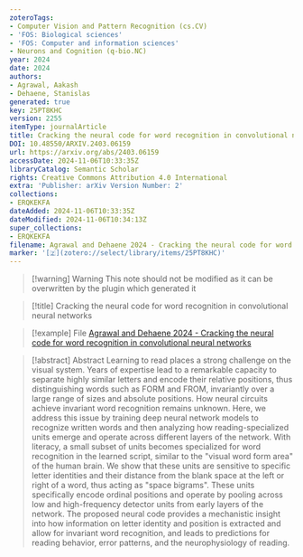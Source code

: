 ```yaml
---
zoteroTags:
- Computer Vision and Pattern Recognition (cs.CV)
- 'FOS: Biological sciences'
- 'FOS: Computer and information sciences'
- Neurons and Cognition (q-bio.NC)
year: 2024
date: 2024
authors:
- Agrawal, Aakash
- Dehaene, Stanislas
generated: true
key: 25PT8KHC
version: 2255
itemType: journalArticle
title: Cracking the neural code for word recognition in convolutional neural networks
DOI: 10.48550/ARXIV.2403.06159
url: https://arxiv.org/abs/2403.06159
accessDate: 2024-11-06T10:33:35Z
libraryCatalog: Semantic Scholar
rights: Creative Commons Attribution 4.0 International
extra: 'Publisher: arXiv Version Number: 2'
collections:
- ERQKEKFA
dateAdded: 2024-11-06T10:33:35Z
dateModified: 2024-11-06T10:34:13Z
super_collections:
- ERQKEKFA
filename: Agrawal and Dehaene 2024 - Cracking the neural code for word recognition in convolutional neural networks
marker: '[🇿](zotero://select/library/items/25PT8KHC)'
---
```



 > 
 > \[!warning\] Warning
 > This note should not be modified as it can be overwritten by the plugin which generated it

 > 
 > \[!title\] Cracking the neural code for word recognition in convolutional neural networks

 > 
 > \[!example\] File
 > [Agrawal and Dehaene 2024 - Cracking the neural code for word recognition in convolutional neural networks](Agrawal%20and%20Dehaene%202024%20-%20Cracking%20the%20neural%20code%20for%20word%20recognition%20in%20convolutional%20neural%20networks.pdf)

 > 
 > \[!abstract\] Abstract
 > Learning to read places a strong challenge on the visual system. Years of expertise lead to a remarkable capacity to separate highly similar letters and encode their relative positions, thus distinguishing words such as FORM and FROM, invariantly over a large range of sizes and absolute positions. How neural circuits achieve invariant word recognition remains unknown. Here, we address this issue by training deep neural network models to recognize written words and then analyzing how reading-specialized units emerge and operate across different layers of the network. With literacy, a small subset of units becomes specialized for word recognition in the learned script, similar to the "visual word form area" of the human brain. We show that these units are sensitive to specific letter identities and their distance from the blank space at the left or right of a word, thus acting as "space bigrams". These units specifically encode ordinal positions and operate by pooling across low and high-frequency detector units from early layers of the network. The proposed neural code provides a mechanistic insight into how information on letter identity and position is extracted and allow for invariant word recognition, and leads to predictions for reading behavior, error patterns, and the neurophysiology of reading.
